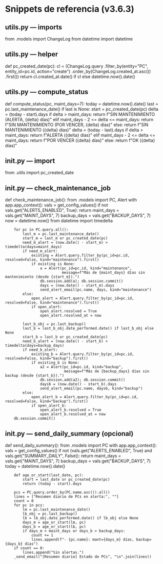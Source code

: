 # Snippets de referencia (v3.6.3)

## utils.py — imports
from .models import ChangeLog
from datetime import datetime

## utils.py — helper
def pc_created_date(pc):
    cl = (ChangeLog.query
          .filter_by(entity="PC", entity_id=pc.id, action="create")
          .order_by(ChangeLog.created_at.asc())
          .first())
    return cl.created_at.date() if cl else datetime.now().date()

## utils.py — compute_status
def compute_status(pc, maint_days=7):
    today = datetime.now().date()
    last = pc.last_maintenance_date()
    if last is None:
        start = pc_created_date(pc)
        delta = (today - start).days
        if delta > maint_days:
            return f"SIN MANTENIMIENTO (ALERTA, {delta} días)"
        elif maint_days - 2 <= delta <= maint_days:
            return f"SIN MANTENIMIENTO (POR VENCER, {delta} días)"
        else:
            return f"SIN MANTENIMIENTO ({delta} días)"
    delta = (today - last).days
    if delta > maint_days:
        return f"ALERTA ({delta} días)"
    elif maint_days - 2 <= delta <= maint_days:
        return f"POR VENCER ({delta} días)"
    else:
        return f"OK ({delta} días)"

## __init__.py — import
from .utils import pc_created_date

## __init__.py — check_maintenance_job
def check_maintenance_job():
    from .models import PC, Alert
    with app.app_context():
        vals = get_config_values()
        if not vals.get("ALERTS_ENABLED", True):
            return
        maint_days = vals.get("MAINT_DAYS", 7)
        backup_days = vals.get("BACKUP_DAYS", 7)
        now = datetime.now()
        from datetime import timedelta

        for pc in PC.query.all():
            last_m = pc.last_maintenance_date()
            start_m = last_m or pc_created_date(pc)
            need_m_alert = (now.date() - start_m) > timedelta(days=maint_days)
            if need_m_alert:
                existing = Alert.query.filter_by(pc_id=pc.id, resolved=False, kind="maintenance").first()
                if existing is None:
                    a = Alert(pc_id=pc.id, kind="maintenance",
                              message=f"Más de {maint_days} días sin mantenimiento (desde {start_m}).")
                    db.session.add(a); db.session.commit()
                    days = (now.date() - start_m).days
                    send_alert_email(pc.name, days, kind="maintenance")
            else:
                open_alert = Alert.query.filter_by(pc_id=pc.id, resolved=False, kind="maintenance").first()
                if open_alert:
                    open_alert.resolved = True
                    open_alert.resolved_at = now

            last_b_obj = pc.last_backup()
            last_b = last_b_obj.date_performed.date() if last_b_obj else None
            start_b = last_b or pc_created_date(pc)
            need_b_alert = (now.date() - start_b) > timedelta(days=backup_days)
            if need_b_alert:
                existing_b = Alert.query.filter_by(pc_id=pc.id, resolved=False, kind="backup").first()
                if existing_b is None:
                    a2 = Alert(pc_id=pc.id, kind="backup",
                               message=f"Más de {backup_days} días sin backup (desde {start_b}).")
                    db.session.add(a2); db.session.commit()
                    daysb = (now.date() - start_b).days
                    send_alert_email(pc.name, daysb, kind="backup")
            else:
                open_alert_b = Alert.query.filter_by(pc_id=pc.id, resolved=False, kind="backup").first()
                if open_alert_b:
                    open_alert_b.resolved = True
                    open_alert_b.resolved_at = now
        db.session.commit()

## __init__.py — send_daily_summary (opcional)
def send_daily_summary():
    from .models import PC
    with app.app_context():
        vals = get_config_values()
        if not (vals.get("ALERTS_ENABLED", True) and vals.get("SUMMARY_DAILY", False)):
            return
        maint_days = vals.get("MAINT_DAYS", 7)
        backup_days = vals.get("BACKUP_DAYS", 7)
        today = datetime.now().date()

        def age_or_start(last_date, pc):
            start = last_date or pc_created_date(pc)
            return (today - start).days

        pcs = PC.query.order_by(PC.name.asc()).all()
        lines = ["Resumen diario de PCs en alerta:", ""]
        count = 0
        for pc in pcs:
            lm = pc.last_maintenance_date()
            lb_obj = pc.last_backup()
            lb = lb_obj.date_performed.date() if lb_obj else None
            days_m = age_or_start(lm, pc)
            days_b = age_or_start(lb, pc)
            if days_m > maint_days or days_b > backup_days:
                count += 1
                lines.append(f"- {pc.name}: mant={days_m} días, backup={days_b} días")
        if count == 0:
            lines.append("Sin alertas.")
        _send_email("[Resumen diario] Estado de PCs", "\n".join(lines))
